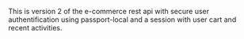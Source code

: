 This is version 2 of the e-commerce rest api with secure user authentification using passport-local and a session with user cart and recent activities.